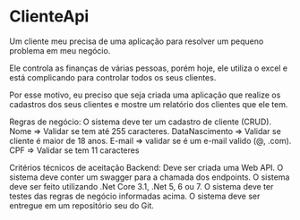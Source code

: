 # ClienteApi

Um cliente meu precisa de uma aplicação para resolver um pequeno problema em meu negócio.

Ele controla as finanças de várias pessoas, porém hoje, ele utiliza o excel e está complicando para controlar todos os seus
clientes.

Por esse motivo, eu preciso que seja criada uma aplicação que realize os cadastros dos seus clientes e mostre um relatório dos
clientes que ele tem.

Regras de negócio:
O sistema deve ter um cadastro de cliente (CRUD).
Nome => Validar se tem até 255 caracteres.
DataNascimento => Validar se cliente é maior de 18 anos.
E-mail => validar se é um e-mail valido (@, .com).
CPF => Validar se tem 11 caracteres

Critérios técnicos de aceitação Backend:
Deve ser criada uma Web API.
O sistema deve conter um swagger para a chamada dos endpoints.
O sistema deve ser feito utilizando .Net Core 3.1, .Net 5, 6 ou 7.
O sistema deve ter testes das regras de negócio informadas acima.
O sistema deve ser entregue em um repositório seu do Git.

